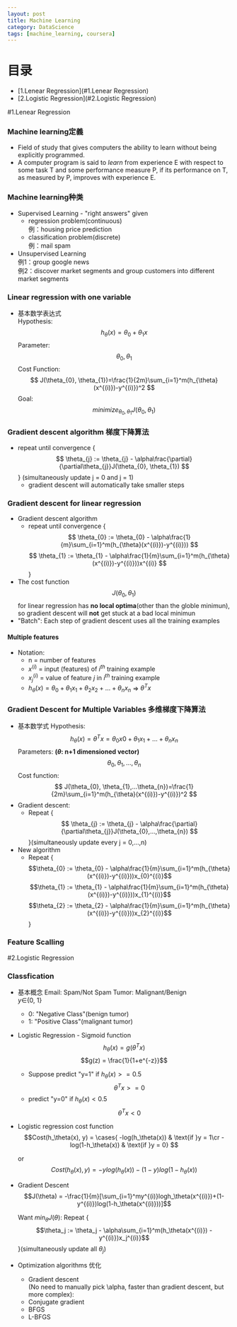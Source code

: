 ```yaml
---
layout: post
title: Machine Learning
category: DataScience
tags: [machine_learning, coursera]
---
```


# 目录
- [1.Lenear Regression](#1.Lenear Regression)
- [2.Logistic Regression](#2.Logistic Regression)

#1.Lenear Regression
### Machine learning定義
* Field of study that gives computers the ability to learn without being explicitly programmed.
* A computer program is said to _learn_ from experience E with respect to some task T and some performance measure P, if its performance on T, as measured by P, improves with experience E.

### Machine learning种类
* Supervised Learning - "right answers" given  
	+ regression problem(continuous)  
		例：housing price prediction
	+ classification problem(discrete)  
		例：mail spam
* Unsupervised Learning  
		例1：group google news  
		例2：discover market segments and group customers into different market segments

### Linear regression with one variable
* 基本数学表达式  
	Hypothesis:  
		$$
		h_{\theta}(x) = \theta_{0} + \theta_{1}x 
		$$
	Parameter:
		$$
		\theta_{0}, \theta_{1}
		$$
	Cost Function:
		$$
		J(\theta_{0}, \theta_{1})=\frac{1}{2m}\sum_{i=1}^m(h_{\theta}(x^{(i)})-y^{(i)})^2
		$$
	Goal:
		$$
		minimize_{\theta_{0},\theta_{1}} J(\theta_{0},\theta_{1})
		$$

### Gradient descent algorithm 梯度下降算法
* repeat until convergence {
		$$
		\theta_{j} := \theta_{j} - \alpha\frac{\partial}{\partial\theta_{j}}J(\theta_{0}, \theta_{1})
		$$
} (simultaneously update j = 0 and j = 1)  
	- gradient descent will automatically take smaller steps

### Gradient descent for linear regression
* Gradient descent algorithm
	- repeat until convergence {
		$$
		\theta_{0} := \theta_{0} - \alpha\frac{1}{m}\sum_{i=1}^m(h_{\theta}(x^{(i)})-y^{(i)}))
		$$
		$$
		\theta_{1} := \theta_{1} - \alpha\frac{1}{m}\sum_{i=1}^m(h_{\theta}(x^{(i)})-y^{(i)}))x^{(i)}
		$$
}
* The cost function $$J(\theta_{0}, \theta_{1})$$ for linear regression has __no local optima__(other than the globle minimun), so gradient descent will __not__ get stuck at a bad local minimun
* "Batch": Each step of gradient descent uses all the training examples

#### Multiple features
* Notation:
	+ n = number of features
	+ $x^{(i)}$ = input (features) of $i^{th}$ training example
	+ $x_{j}^{(i)}$ = value of feature $j$ in $i^{th}$ training example 
	+ $h_{\theta}(x) = \theta_{0} + \theta_{1}x_{1} + \theta_{2}x_{2} + ... + \theta_{n}x_{n}$ => $\theta^Tx$

### Gradient Descent for Multiple Variables 多维梯度下降算法
* 基本数学式
	Hypothesis:
	$$
	h_{\theta}(x) = \theta^Tx = \theta_{0}x_{}0 + \theta_{1}x_{1} + ... + \theta_{n}x_{n} 
	$$
	Parameters: __($\theta$: n+1 dimensioned vector)__
	$$
	\theta_{0},\theta_{1},...,\theta_{n} 
	$$
	Cost function:
	$$
	J(\theta_{0}, \theta_{1},...\theta_{n})=\frac{1}{2m}\sum_{i=1}^m(h_{\theta}(x^{(i)})-y^{(i)})^2
	$$
* Gradient descent:
	- Repeat {
	$$
		\theta_{j} := \theta_{j} - \alpha\frac{\partial}{\partial\theta_{j}}J(\theta_{0},...,\theta_{n})
	$$	}(simultaneously update every j = 0,...,n)
* New algorithm
	- Repeat {
	$$\theta_{0} := \theta_{0} - \alpha\frac{1}{m}\sum_{i=1}^m(h_{\theta}(x^{(i)})-y^{(i)}))x_{0}^{(i)}$$
	$$\theta_{1} := \theta_{1} - \alpha\frac{1}{m}\sum_{i=1}^m(h_{\theta}(x^{(i)})-y^{(i)}))x_{1}^{(i)}$$
	$$\theta_{2} := \theta_{2} - \alpha\frac{1}{m}\sum_{i=1}^m(h_{\theta}(x^{(i)})-y^{(i)}))x_{2}^{(i)}$$
	}  

### Feature Scalling



#2.Logistic Regression
### Classfication
* 基本概念
	Email: Spam/Not Spam
	Tumor: Malignant/Benign  
	$y\in${0, 1}  
	- 0: "Negative Class"(benign tumor)
	- 1: "Positive Class"(malignant tumor)
* Logistic Regression - Sigmoid function
	$$h_{\theta}(x) = g(\theta^Tx)$$
	$$g(z) = \frac{1}{1+e^{-z}}$$
	- Suppose predict "y=1" if $h_\theta(x) >= 0.5$
	$$\theta^Tx >= 0$$
	- predict "y=0" if $h_\theta(x) < 0.5$
	$$\theta^Tx < 0$$
* Logistic regression cost function  
	$$Cost(h_\theta(x), y) = \cases{
							  -log(h_\theta(x)) & \text{if }y = 1\cr
							  -log(1-h_\theta(x)) & \text{if }y = 0} $$

	or  
	$$Cost(h_\theta(x), y) = -ylog(h_\theta(x)) - (1-y)log(1-h_\theta(x))$$
* Gradient Descent
	$$J(\theta) = -\frac{1}{m}[\sum_{i=1}^my^{(i)}logh_\theta(x^{(i)})+(1-y^{(i)})log(1-h_\theta(x^{(i)}))]$$
	
	Want $min_{\theta}J(\theta)$:
	Repeat {
	$$\theta_j := \theta_j - \alpha\sum_{i=1}^m(h_\theta(x^{(i)}) - y^{(i)})x_j^{(i)}$$
	}(simultaneously update all $\theta_j$)
* Optimization algorithms 优化
	- Gradient descent  
	(No need to manually pick \alpha, faster than gradient descent, but more complex):
	- Conjugate gradient
	- BFGS
	- L-BFGS